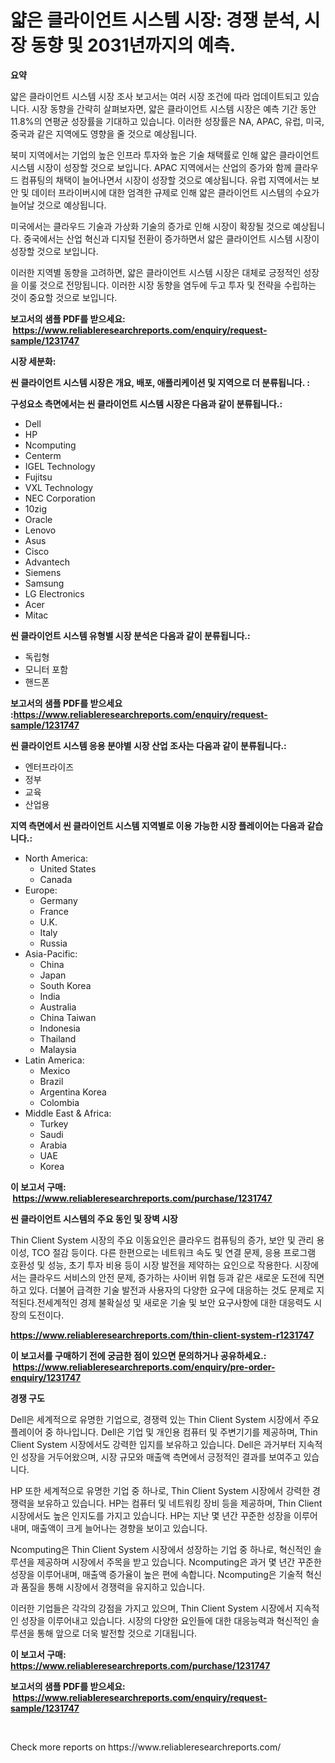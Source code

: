 <p><h1>얇은 클라이언트 시스템 시장: 경쟁 분석, 시장 동향 및 2031년까지의 예측.</h1></p><p><strong>요약</strong></p>
<p><p>얇은 클라이언트 시스템 시장 조사 보고서는 여러 시장 조건에 따라 업데이트되고 있습니다. 시장 동향을 간략히 살펴보자면, 얇은 클라이언트 시스템 시장은 예측 기간 동안 11.8%의 연평균 성장률을 기대하고 있습니다. 이러한 성장률은 NA, APAC, 유럽, 미국, 중국과 같은 지역에도 영향을 줄 것으로 예상됩니다.</p><p>북미 지역에서는 기업의 높은 인프라 투자와 높은 기술 채택률로 인해 얇은 클라이언트 시스템 시장이 성장할 것으로 보입니다. APAC 지역에서는 산업의 증가와 함께 클라우드 컴퓨팅의 채택이 늘어나면서 시장이 성장할 것으로 예상됩니다. 유럽 지역에서는 보안 및 데이터 프라이버시에 대한 엄격한 규제로 인해 얇은 클라이언트 시스템의 수요가 늘어날 것으로 예상됩니다.</p><p>미국에서는 클라우드 기술과 가상화 기술의 증가로 인해 시장이 확장될 것으로 예상됩니다. 중국에서는 산업 혁신과 디지털 전환이 증가하면서 얇은 클라이언트 시스템 시장이 성장할 것으로 보입니다.</p><p>이러한 지역별 동향을 고려하면, 얇은 클라이언트 시스템 시장은 대체로 긍정적인 성장을 이룰 것으로 전망됩니다. 이러한 시장 동향을 염두에 두고 투자 및 전략을 수립하는 것이 중요할 것으로 보입니다.</p></p>
<p><strong>보고서의 샘플 PDF를 받으세요: &nbsp;<a href="https://www.reliableresearchreports.com/enquiry/request-sample/1231747">https://www.reliableresearchreports.com/enquiry/request-sample/1231747</a></strong></p>
<p><strong>시장 세분화:</strong></p>
<p><strong> 씬 클라이언트 시스템 시장은 개요, 배포, 애플리케이션 및 지역으로 더 분류됩니다. :</strong></p>
<p><strong>구성요소 측면에서는 씬 클라이언트 시스템 시장은 다음과 같이 분류됩니다.:</strong></p>
<p><ul><li>Dell</li><li>HP</li><li>Ncomputing</li><li>Centerm</li><li>IGEL Technology</li><li>Fujitsu</li><li>VXL Technology</li><li>NEC Corporation</li><li>10zig</li><li>Oracle</li><li>Lenovo</li><li>Asus</li><li>Cisco</li><li>Advantech</li><li>Siemens</li><li>Samsung</li><li>LG Electronics</li><li>Acer</li><li>Mitac</li></ul></p>
<p><strong> 씬 클라이언트 시스템 유형별 시장 분석은 다음과 같이 분류됩니다.:</strong></p>
<p><ul><li>독립형</li><li>모니터 포함</li><li>핸드폰</li></ul></p>
<p><strong>보고서의 샘플 PDF를 받으세요 :<a href="https://www.reliableresearchreports.com/enquiry/request-sample/1231747">https://www.reliableresearchreports.com/enquiry/request-sample/1231747</a></strong></p>
<p><strong> 씬 클라이언트 시스템 응용 분야별 시장 산업 조사는 다음과 같이 분류됩니다.:</strong></p>
<p><ul><li>엔터프라이즈</li><li>정부</li><li>교육</li><li>산업용</li></ul></p>
<p><strong>지역 측면에서 씬 클라이언트 시스템 지역별로 이용 가능한 시장 플레이어는 다음과 같습니다.:</strong></p>
<p><ul>
    <li>
        North America:
        <ul>
            <li>United States</li>
            <li>Canada</li>
        </ul>
    </li>
    <li>
        Europe:
        <ul>
            <li>Germany</li>
            <li>France</li>
            <li>U.K.</li>
            <li>Italy</li>
            <li>Russia</li>
        </ul>
    </li>
    <li>
        Asia-Pacific:
        <ul>
            <li>China</li>
            <li>Japan</li>
            <li>South Korea</li>
            <li>India</li>
            <li>Australia</li>
            <li>China Taiwan</li>
            <li>Indonesia</li>
            <li>Thailand</li>
            <li>Malaysia</li>
        </ul>
    </li>
    <li>
        Latin America:
        <ul>
            <li>Mexico</li>
            <li>Brazil</li>
            <li>Argentina Korea</li>
            <li>Colombia</li>
        </ul>
    </li>
    <li>
        Middle East & Africa:
        <ul>
            <li>Turkey</li>
            <li>Saudi</li>
            <li>Arabia</li>
            <li>UAE</li>
            <li>Korea</li>
        </ul>
    </li>
    </ul></p>
<p><strong>이 보고서 구매: &nbsp;<a href="https://www.reliableresearchreports.com/purchase/1231747">https://www.reliableresearchreports.com/purchase/1231747</a></strong></p>
<p><strong>씬 클라이언트 시스템의 주요 동인 및 장벽 시장</strong></p>
<p><p>Thin Client System 시장의 주요 이동요인은 클라우드 컴퓨팅의 증가, 보안 및 관리 용이성, TCO 절감 등이다. 다른 한편으로는 네트워크 속도 및 연결 문제, 응용 프로그램 호환성 및 성능, 초기 투자 비용 등이 시장 발전을 제약하는 요인으로 작용한다. 시장에서는 클라우드 서비스의 안전 문제, 증가하는 사이버 위협 등과 같은 새로운 도전에 직면하고 있다. 더불어 급격한 기술 발전과 사용자의 다양한 요구에 대응하는 것도 문제로 지적된다.전세계적인 경제 불확실성 및 새로운 기술 및 보안 요구사항에 대한 대응력도 시장의 도전이다.</p></p>
<p><strong><a href="https://www.reliableresearchreports.com/thin-client-system-r1231747">https://www.reliableresearchreports.com/thin-client-system-r1231747</a></strong></p>
<p><strong>이 보고서를 구매하기 전에 궁금한 점이 있으면 문의하거나 공유하세요.: &nbsp;<a href="https://www.reliableresearchreports.com/enquiry/pre-order-enquiry/1231747">https://www.reliableresearchreports.com/enquiry/pre-order-enquiry/1231747</a></strong></p>
<p><strong>경쟁 구도</strong></p>
<p><p>Dell은 세계적으로 유명한 기업으로, 경쟁력 있는 Thin Client System 시장에서 주요 플레이어 중 하나입니다. Dell은 기업 및 개인용 컴퓨터 및 주변기기를 제공하며, Thin Client System 시장에서도 강력한 입지를 보유하고 있습니다. Dell은 과거부터 지속적인 성장을 거두어왔으며, 시장 규모와 매출액 측면에서 긍정적인 결과를 보여주고 있습니다.</p><p>HP 또한 세계적으로 유명한 기업 중 하나로, Thin Client System 시장에서 강력한 경쟁력을 보유하고 있습니다. HP는 컴퓨터 및 네트워킹 장비 등을 제공하며, Thin Client 시장에서도 높은 인지도를 가지고 있습니다. HP는 지난 몇 년간 꾸준한 성장을 이루어내며, 매출액이 크게 늘어나는 경향을 보이고 있습니다.</p><p>Ncomputing은 Thin Client System 시장에서 성장하는 기업 중 하나로, 혁신적인 솔루션을 제공하며 시장에서 주목을 받고 있습니다. Ncomputing은 과거 몇 년간 꾸준한 성장을 이루어내며, 매출액 증가율이 높은 편에 속합니다. Ncomputing은 기술적 혁신과 품질을 통해 시장에서 경쟁력을 유지하고 있습니다.</p><p>이러한 기업들은 각각의 강점을 가지고 있으며, Thin Client System 시장에서 지속적인 성장을 이루어내고 있습니다. 시장의 다양한 요인들에 대한 대응능력과 혁신적인 솔루션을 통해 앞으로 더욱 발전할 것으로 기대됩니다.</p></p>
<p><strong>이 보고서 구매: &nbsp; <a href="https://www.reliableresearchreports.com/purchase/1231747">https://www.reliableresearchreports.com/purchase/1231747</a></strong></p>
<p><strong>보고서의 샘플 PDF를 받으세요: &nbsp;<a href="https://www.reliableresearchreports.com/enquiry/request-sample/1231747">https://www.reliableresearchreports.com/enquiry/request-sample/1231747</a></strong><strong></strong></p>
<p>&nbsp;</p>
<p>Check more reports on https://www.reliableresearchreports.com/</p>